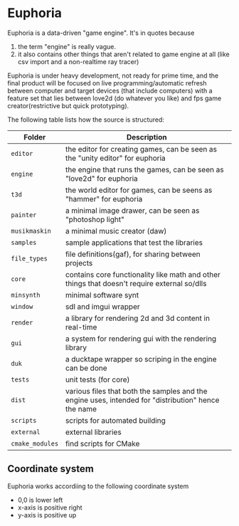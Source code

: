 # Euphoria

Euphoria is a data-driven "game engine". It's in quotes because

1. the term "engine" is really vague.
2. it also contains other things that aren't related to game engine at all (like csv import and a non-realtime ray tracer)

Euphoria is under heavy development, not ready for prime time, and the final product will be focused on live programming/automatic refresh between computer and target devices (that include computers) with a feature set that lies between love2d (do whatever you like) and fps game creator(restrictive but quick prototyping).

The following table lists how the source is structured:
 
| Folder          | Description|
| ---             | --- |
| `editor`        | the editor for creating games, can be seen as the "unity editor" for euphoria |
| `engine`        | the engine that runs the games, can be seen as "love2d" for euphoria |
| `t3d`           | the world editor for games, can be seens as "hammer" for euphoria |
| `painter`       | a minimal image drawer, can be seen as "photoshop light" |
| `musikmaskin`   | a minimal music creator (daw) |
| `samples`       | sample applications that test the libraries |
| `file_types`    | file definitions(gaf), for sharing between projects |
| `core`          | contains core functionality like math and other things that doesn't require external so/dlls|
| `minsynth`      | minimal software synt |
| `window`        | sdl and imgui wrapper |
| `render`        | a library for rendering 2d and 3d content in real-time |
| `gui`           | a system for rendering gui with the rendering library|
| `duk`           | a ducktape wrapper so scriping in the engine can be done |
| `tests`         | unit tests (for core) |
| `dist`          | various files that both the samples and the engine uses, intended for "distribution" hence the name |
| `scripts`       | scripts for automated building |
| `external`      | external libraries |
| `cmake_modules` | find scripts for CMake |

## Coordinate system

Euphoria works accordiing to the following coordinate system

* 0,0 is lower left
* x-axis is positive right
* y-axis is positive up

